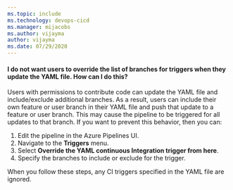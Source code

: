 ```yaml
---
ms.topic: include
ms.technology: devops-cicd
ms.manager: mijacobs
ms.author: vijayma
author: vijayma
ms.date: 07/29/2020
---
```


#### I do not want users to override the list of branches for triggers when they update the YAML file. How can I do this?

Users with permissions to contribute code can update the YAML file and include/exclude additional branches. As a result, users can include their own feature or user branch in their YAML file and push that update to a feature or user branch. This may cause the pipeline to be triggered for all updates to that branch. If you want to prevent this behavior, then you can:

  1. Edit the pipeline in the Azure Pipelines UI.
  2. Navigate to the **Triggers** menu.
  3. Select **Override the YAML continuous Integration trigger from here**.
  4. Specify the branches to include or exclude for the trigger.

When you follow these steps, any CI triggers specified in the YAML file are ignored.
